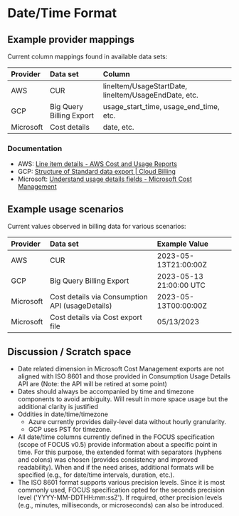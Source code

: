 # Date/Time Format

## Example provider mappings

Current column mappings found in available data sets:

| Provider  | Data set                 | Column                                               |
|:----------|:-------------------------|:-----------------------------------------------------|
| AWS       | CUR                      | lineItem/UsageStartDate, lineItem/UsageEndDate, etc. |
| GCP       | Big Query Billing Export | usage_start_time, usage_end_time, etc.               |
| Microsoft | Cost details             | date, etc.                                           |

### Documentation

* AWS: [Line item details - AWS Cost and Usage Reports](https://docs.aws.amazon.com/cur/latest/userguide/Lineitem-columns.html#Lineitem-details-U)
* GCP: [Structure of Standard data export | Cloud Billing](https://cloud.google.com/billing/docs/how-to/export-data-bigquery-tables/standard-usage)
* Microsoft: [Understand usage details fields - Microsoft Cost Management](https://learn.microsoft.com/en-us/azure/cost-management-billing/automate/understand-usage-details-fields)

## Example usage scenarios

Current values observed in billing data for various scenarios:

| Provider  | Data set                                        | Example Value           |
|:----------|:------------------------------------------------|:------------------------|
| AWS       | CUR                                             | 2023-05-13T21:00:00Z    |
| GCP       | Big Query Billing Export                        | 2023-05-13 21:00:00 UTC |
| Microsoft | Cost details via Consumption API (usageDetails) | 2023-05-13T00:00:00Z    |
| Microsoft | Cost details via Cost export file               | 05/13/2023              |

## Discussion / Scratch space

* Date related dimension in Microsoft Cost Management exports are not aligned with ISO 8601 and those provided in Consumption Usage Details API are (Note: the API will be retired at some point)
* Dates should always be accompanied by time and timezone components to avoid ambiguity. Will result in more space usage but the additional clarity is justified
* Oddities in date/time/timezone
  * Azure currently provides daily-level data without hourly granularity.
  * GCP uses PST for timezone.
* All date/time columns currently defined in the FOCUS specification (scope of FOCUS v0.5) provide information about a specific point in time. For this purpose, the extended format with separators (hyphens and colons) was chosen (provides consistency and improved readability). When and if the need arises, additional formats will be specified (e.g., for date/time intervals, duration, etc.).
* The ISO 8601 format supports various precision levels. Since it is most commonly used, FOCUS specification opted for the seconds precision level ('YYYY-MM-DDTHH:mm:ssZ'). If required, other precision levels (e.g., minutes, milliseconds, or microseconds) can also be introduced.

